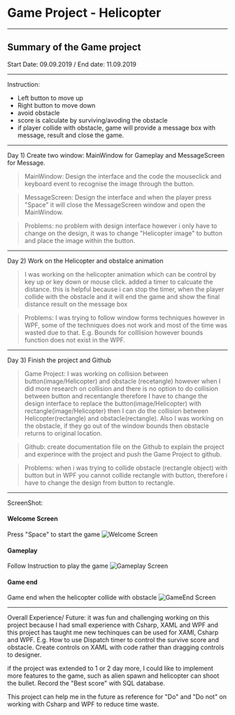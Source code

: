 # Game Project - Helicopter 
---
## Summary of the Game project
Start Date: 09.09.2019 / End date: 11.09.2019
***
Instruction: 
- Left button to move up 
- Right button to move down
- avoid obstacle 
- score is calculate by surviving/avoding the obstacle 
- if player collide with obstacle, game will provide a message box with message, result and close the game.

***
Day 1) Create two window: MainWindow for Gameplay and MessageScreen for Message.
> MainWindow: Design the interface and the code the mouseclick and keyboard event to recognise the image through the button.

> MessageScreen: Design the interface and when the player press "Space" it will close the MessageScreen window and open the MainWindow. 

> Problems: no problem with design interface however i only have to change on the design, it was to change "Helicopter image" to button and place the image within the button. 

***
Day 2) Work on the Helicopter and obstalce animation

> I was working on the helicopter animation which can be control by key up or key down or mouse click. added a timer to calcuate the     distance. this is helpful because i can stop the timer, when the player collide with the obstacle and it will end the game and show the final distance result on the message box 

> Problems: I was trying to follow window forms techniques however in WPF, some of the techniques does not work and most of the time was wasted due to that. E.g. Bounds for colllision however bounds function does not exist in the WPF. 

*** 
Day 3) Finish the project and Github

> Game Project: I was working on collision between button(image/Helicopter) and obstacle (recetangle) however when I did more research on collision and there is no option to do collision between button and recentangle therefore I have to change the design interface to replace the button(image/Helicopter) with rectangle(image/Helicopter) then I can do the collision between Helicopter(rectangle) and obstacle(rectangle). Also I was working on the obstacle, if they go out of the window bounds then obstacle returns to original location. 

> Github: create documentation file on the Github to explain the project and experince with the project and push the Game Project to github. 

> Problems: when i was trying to collide obstacle (rectangle object) with button but in WPF you cannot collide rectangle with button, therefore i have to change the design from button to rectangle. 

***
ScreenShot:
#### Welcome Screen 
Press "Space" to start the game
![Welcome Screen](https://i.imgur.com/pGJ0gtY.png "Welcome Screen")

#### Gameplay 
Follow Instruction to play the game
![Gameplay Screen](https://i.imgur.com/0ERZdCE.png "Gameplay Screen")

#### Game end 
Game end when the helicopter collide with obstacle 
![GameEnd Screen](https://i.imgur.com/RAGPtdC.png "Game-end Screen")

***
Overall Experience/ Future: 
it was fun and challenging working on this project because I had small experience with Csharp, XAML and WPF and this project has taught me new techinques can be used for XAMl, Csharp and WPF. E.g. How to use Dispatch timer to control the survive score and obstacle. Create controls on XAML with code rather than dragging controls to designer. 

if the project was extended to 1 or 2 day more, I could like to implement more features to the game, such as alien spawn and helicopter can shoot the bullet. Record the "Best score" with SQL database. 

This project can help me in the future as reference for "Do" and "Do not" on working with Csharp and WPF to reduce time waste. 
